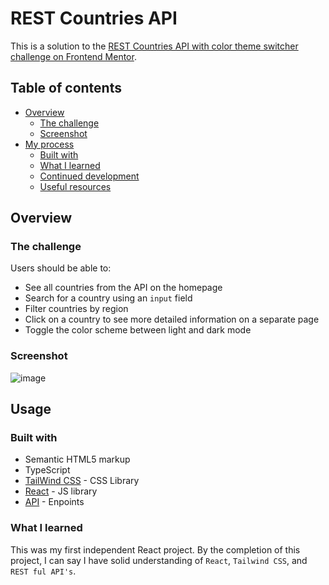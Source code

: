 # REST Countries API 

This is a solution to the [REST Countries API with color theme switcher challenge on Frontend Mentor](https://www.frontendmentor.io/challenges/rest-countries-api-with-color-theme-switcher-5cacc469fec04111f7b848ca). 

## Table of contents

- [Overview](#overview)
  - [The challenge](#the-challenge)
  - [Screenshot](#screenshot)
- [My process](#my-process)
  - [Built with](#built-with)
  - [What I learned](#what-i-learned)
  - [Continued development](#continued-development)
  - [Useful resources](#useful-resources)

## Overview

### The challenge

Users should be able to:

- See all countries from the API on the homepage
- Search for a country using an `input` field
- Filter countries by region
- Click on a country to see more detailed information on a separate page
- Toggle the color scheme between light and dark mode

### Screenshot

![image](https://github.com/Aslanbayli/REST-countries-API/assets/48028559/3cde5245-d819-4d25-b179-bcaf5a4e25bf)

## Usage

### Built with

- Semantic HTML5 markup
- TypeScript 
- [TailWind CSS](https://tailwindcss.com/) - CSS Library
- [React](https://reactjs.org/) - JS library
- [API](https://restcountries.com/) - Enpoints

### What I learned

This was my first independent React project. By the completion of this project, I can say I have solid understanding of `React`, `Tailwind CSS`, and `REST ful API's`. 



